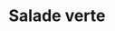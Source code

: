 ---
title: Salade verte
draft: false
description: ""
layout: recettes
type: entree
categories:
  - Accompagnement
regime:
  - vegetarien
  - vegan
  - sans-gluten
  - sans-lactose
cuisson: Non
temperature: Froid
plate: 100
quantite_desc: on compte une salade pour 10personnes, mais tout dépend de sa
  taille. La taille de référence est plutôt celle que l'on trouve basiquement au
  supermarché
check: Oui
checkAlwaysOk: true
ingredients:
  legumes:
    - quantite: 10
      title: Salade verte (chêne)
      unit: unité
preparation: |-
  \- laver la salade

  ...
publishDate: 2024-06-19 20:27:00+00:00
---